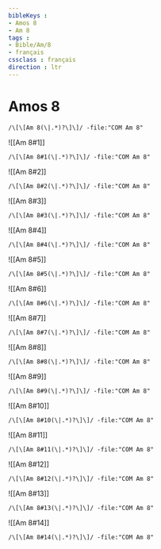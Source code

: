 ```yaml
---
bibleKeys : 
- Amos 8
- Am 8
tags : 
- Bible/Am/8
- français
cssclass : français
direction : ltr
---
```


# Amos 8

```query
/\[\[Am 8(\|.*)?\]\]/ -file:"COM Am 8"
```



![[Am 8#1]]

```query
/\[\[Am 8#1(\|.*)?\]\]/ -file:"COM Am 8"
```

![[Am 8#2]]

```query
/\[\[Am 8#2(\|.*)?\]\]/ -file:"COM Am 8"
```

![[Am 8#3]]

```query
/\[\[Am 8#3(\|.*)?\]\]/ -file:"COM Am 8"
```

![[Am 8#4]]

```query
/\[\[Am 8#4(\|.*)?\]\]/ -file:"COM Am 8"
```

![[Am 8#5]]

```query
/\[\[Am 8#5(\|.*)?\]\]/ -file:"COM Am 8"
```

![[Am 8#6]]

```query
/\[\[Am 8#6(\|.*)?\]\]/ -file:"COM Am 8"
```

![[Am 8#7]]

```query
/\[\[Am 8#7(\|.*)?\]\]/ -file:"COM Am 8"
```

![[Am 8#8]]

```query
/\[\[Am 8#8(\|.*)?\]\]/ -file:"COM Am 8"
```

![[Am 8#9]]

```query
/\[\[Am 8#9(\|.*)?\]\]/ -file:"COM Am 8"
```

![[Am 8#10]]

```query
/\[\[Am 8#10(\|.*)?\]\]/ -file:"COM Am 8"
```

![[Am 8#11]]

```query
/\[\[Am 8#11(\|.*)?\]\]/ -file:"COM Am 8"
```

![[Am 8#12]]

```query
/\[\[Am 8#12(\|.*)?\]\]/ -file:"COM Am 8"
```

![[Am 8#13]]

```query
/\[\[Am 8#13(\|.*)?\]\]/ -file:"COM Am 8"
```

![[Am 8#14]]

```query
/\[\[Am 8#14(\|.*)?\]\]/ -file:"COM Am 8"
```

